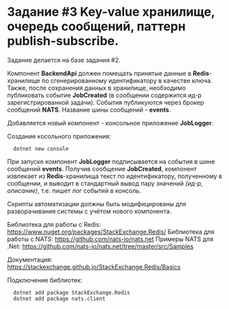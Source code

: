 # Задание #3 Key-value хранилище, очередь сообщений, паттерн publish-subscribe.

Задание делается на базе задания #2.

Компонент **BackendApi** должен помещать принятые данные в **Redis**-хранилище по сгенерированному идентификатору в качестве ключа. Также, после сохранения данных в хранилище, необходимо публиковать событие **JobCreated** (в сообщении содержится ид-р зарегистрированной задачи). События публикуются через брокер сообщений **NATS**. Название шины сообщений - **events**.

Добавляется новый компонент - консольное приложение **JobLogger**. 

Создание косольного приложения:
```
  dotnet new console
```
При запуске компонент **JobLogger** подписывается на события в шине сообщений **events**. Получив сообщение **JobCreated**, компонент извлекает из **Redis**-хранилища текст по идентификатору, полученному в сообщении, и выводит в стандартный вывод пару значений *(ид-р, описание)*, т.е. пишет лог событий в консоль.

Скрипты автоматизации должны быть модифицированы для разворачивания системы с учётом нового компонента.

Библиотека для работы с Redis: https://www.nuget.org/packages/StackExchange.Redis/
Библиотека для работы с NATS: https://github.com/nats-io/nats.net
Примеры NATS для .Net: https://github.com/nats-io/nats.net/tree/master/src/Samples

Документация: https://stackexchange.github.io/StackExchange.Redis/Basics

Подключение библиотек:
```
  dotnet add package StackExchange.Redis
  dotnet add package nats.client
```
